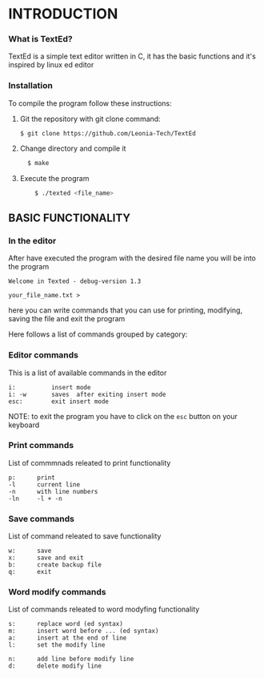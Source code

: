 # INTRODUCTION
### What is TextEd? 
TextEd is a simple text editor written in C, it has the basic functions and it's inspired by linux ed editor 

### Installation 
To compile the program follow these instructions: 

 1. Git the repository with git clone command: 

        $ git clone https://github.com/Leonia-Tech/TextEd 

2. Change directory and compile it
    ```bash
      $ make
     ```

3. Execute the program 

    ``` bash 
        $ ./texted <file_name> 
    ```
## BASIC FUNCTIONALITY

### In the editor 
After have executed the program with the desired file name you will be into the program 

 ` Welcome in Texted - debug-version 1.3 `
   
    your_file_name.txt > 
        
here you can write commands that you can use for printing, modifying, saving the file and exit the program    

Here follows a list of commands  grouped by category: 

 
### Editor commands 
This is a list of available commands in the editor 


``` 
i:          insert mode
i: -w       saves  after exiting insert mode
esc:        exit insert mode 
```
NOTE: to exit the program you have to click on the `esc` button on your keyboard 
### Print commands
List of commmnads releated to print functionality

```
p:		print
-l		current line
-n		with line numbers 
-ln		-l + -n
```

### Save commands
List of command releated to save functionality  
```
w:		save
x:		save and exit
b:		create backup file
q:		exit 
```

### Word modify commands
List of commands releated to word modyfing functionality
```
s:		replace word (ed syntax)
m:		insert word before ... (ed syntax)
a:		insert at the end of line 
l:		set the modify line 

n:		add line before modify line 
d:		delete modify line
```

